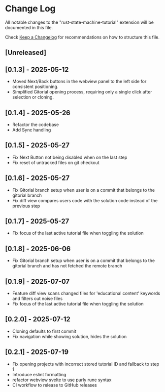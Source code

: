 # Change Log

All notable changes to the "rust-state-machine-tutorial" extension will be documented in this file.

Check [Keep a Changelog](http://keepachangelog.com/) for recommendations on how to structure this file.

## [Unreleased]

## [0.1.3] - 2025-05-12

- Moved Next/Back buttons in the webview panel to the left side for consistent positioning.
- Simplified Gitorial opening process, requiring only a single click after selection or cloning.

## [0.1.4] - 2025-05-26

- Refactor the codebase
- Add Sync handling

## [0.1.5] - 2025-05-27

- Fix Next Button not being disabled when on the last step
- Fix reset of untracked files on git checkout

## [0.1.6] - 2025-05-27

- Fix Gitorial branch setup when user is on a commit that belongs to the gitorial branch
- Fix diff view compares users code with the solution code instead of the previous step

## [0.1.7] - 2025-05-27

- Fix focus of the last active tutorial file when toggling the solution

## [0.1.8] - 2025-06-06

- Fix Gitorial branch setup when user is on a commit that belongs to the gitorial branch and has not fetched the remote branch

## [0.1.9] - 2025-07-07

- Feature diff view scans changed files for 'educational content' keywords and filters out noise files
- Fix focus of the last active tutorial file when toggling the solution

## [0.2.0] - 2025-07-12

- Cloning defaults to first commit
- Fix navigation while showing solution, hides the solution

## [0.2.1] - 2025-07-19

- Fix opening projects with incorrect stored tutorial ID and fallback to step 1
- Introduce eslint formatting
- refactor webview svelte to use purly rune syntax
- CI workflow to release to GitHub releases
